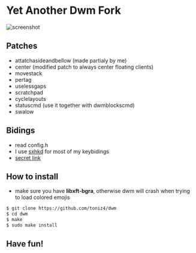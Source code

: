 # Yet Another Dwm Fork
![screenshot](https://github.com/toniz4/dwm/blob/master/screenshots/2020-06-09-195656_1366x768_scrot.png)

## Patches
- attatchasideandbellow (made partialy by me)
- center (modified patch to always center floating clients)
- movestack
- pertag
- uselessgaps
- scratchpad
- cyclelayouts 
- statuscmd (use it together with dwmblockscmd)
- swalow

## Bidings
- read config.h
- I use [sxhkd](https://github.com/baskerville/sxhkd) for most of my keybidings
- [secret link](https://www.youtube.com/watch?v=dQw4w9WgXcQ)

## How to install
- make sure you have **libxft-bgra**, otherwise dwm will crash when trying to load colored emojis
```bash
$ git clone https://github.com/toniz4/dwm 
$ cd dwm
$ make 
$ sudo make install
```

## Have fun!
